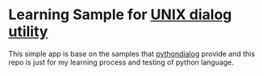 Learning Sample for [UNIX dialog utility](http://pythondialog.sourceforge.net/)
===============================================================================

This simple app is base on the samples that [pythondialog](http://pythondialog.sourceforge.net/) provide and this
repo is just for my learning process and testing of python language.


